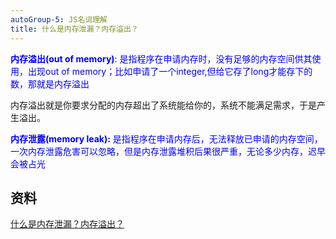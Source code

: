```yaml
---
autoGroup-5: JS名词理解
title: 什么是内存泄漏？内存溢出？
---
```


<span style="color: blue">**内存溢出(out of memory)**: 是指程序在申请内存时，没有足够的内存空间供其使用，出现out of memory；比如申请了一个integer,但给它存了long才能存下的数，那就是内存溢出</span>

内存溢出就是你要求分配的内存超出了系统能给你的，系统不能满足需求，于是产生溢出。

<span style="color: blue">**内存泄露(memory leak):** 是指程序在申请内存后，无法释放已申请的内存空间，一次内存泄露危害可以忽略，但是内存泄露堆积后果很严重，无论多少内存，迟早会被占光</span>

## 资料
[什么是内存泄漏？内存溢出？](https://zhuanlan.zhihu.com/p/69151763)